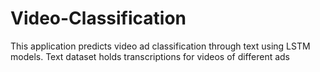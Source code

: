 # Video-Classification
This application predicts video ad classification through text using LSTM models. Text dataset  holds transcriptions for videos of different ads
